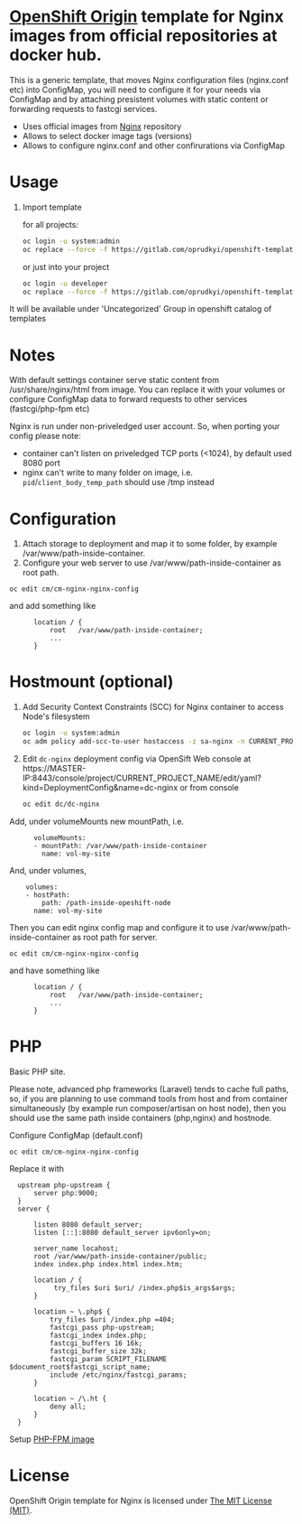 [OpenShift Origin](https://www.openshift.org/) template for Nginx images from official repositories at docker hub.
==============

This is a generic template, that moves Nginx configuration files (nginx.conf etc) into ConfigMap, you will need to configure it 
for your needs via ConfigMap and by attaching presistent volumes with static content or forwarding requests to fastcgi services.

 - Uses official images from [Nginx](https://hub.docker.com/r/library/nginx/) repository
 - Allows to select docker image tags (versions)
 - Allows to configure nginx.conf and other confirurations via ConfigMap
      

Usage
==============

1. Import template

	for all projects:
	```sh
	oc login -u system:admin
	oc replace --force -f https://gitlab.com/oprudkyi/openshift-templates/raw/master/nginx/nginx.yaml -n openshift
	```

	or just into your project
	```sh
	oc login -u developer
	oc replace --force -f https://gitlab.com/oprudkyi/openshift-templates/raw/master/nginx/nginx.yaml -n CURRENT_PROJECT_NAME
	```

It will be available under 'Uncategorized' Group in openshift catalog of templates

Notes
==============
With default settings container serve static content from /usr/share/nginx/html from image. 
You can replace it with your volumes or configure ConfigMap data to forward requests to other services (fastcgi/php-fpm etc)

Nginx is run under non-priveledged user account. So, when porting your config please note:
 - container can't listen on priveledged TCP ports (<1024), by default used 8080 port
 - nginx can't write to many folder on image, i.e. ```pid```/```client_body_temp_path``` should use /tmp instead 

Configuration 
==============
1. Attach storage to deployment and map it to some folder, by example /var/www/path-inside-container. 
2. Configure your web server to use /var/www/path-inside-container as root path.
  ```
  oc edit cm/cm-nginx-nginx-config
  ```

  and add something like

  ```
        location / {
            root   /var/www/path-inside-container;
			...
        }

  ```

Hostmount (optional)
==============
1. Add Security Context Constraints (SCC) for Nginx container to access Node's filesystem
	```sh
	oc login -u system:admin
	oc adm policy add-scc-to-user hostaccess -z sa-nginx -n CURRENT_PROJECT_NAME
	```
2. Edit `dc-nginx` deployment config via OpenSift Web console 
at https://MASTER-IP:8443/console/project/CURRENT_PROJECT_NAME/edit/yaml?kind=DeploymentConfig&name=dc-nginx 
or from console 
	```sh
	oc edit dc/dc-nginx
	```

  Add, under volumeMounts new mountPath, i.e.
  ```
        volumeMounts:
        - mountPath: /var/www/path-inside-container
          name: vol-my-site
  ```

  And, under volumes, 
  ```
      volumes:
      - hostPath: 
          path: /path-inside-opeshift-node
        name: vol-my-site
  ```

  Then you can edit nginx config map and configure it to use /var/www/path-inside-container as root path for server.
  ```
  oc edit cm/cm-nginx-nginx-config
  ```
  and have something like
  ```
        location / {
            root   /var/www/path-inside-container;
			...
        }

  ```

PHP
==============

Basic PHP site.

Please note, advanced php frameworks (Laravel) tends to cache full paths, so, if you are planning to use command 
tools from host and from container simultaneously (by example run composer/artisan on host node), then you should use the same path inside containers (php,nginx) and hostnode. 


Configure ConfigMap (default.conf) 

  ```
  oc edit cm/cm-nginx-nginx-config
  ```

  Replace it with 
  ```
    upstream php-upstream { 
        server php:9000; 
    }
    server {

        listen 8080 default_server;
        listen [::]:8080 default_server ipv6only=on;

        server_name locahost;
        root /var/www/path-inside-container/public;
        index index.php index.html index.htm;
    
        location / {
             try_files $uri $uri/ /index.php$is_args$args;
        }

        location ~ \.php$ {
            try_files $uri /index.php =404;
            fastcgi_pass php-upstream;
            fastcgi_index index.php;
            fastcgi_buffers 16 16k; 
            fastcgi_buffer_size 32k;
            fastcgi_param SCRIPT_FILENAME $document_root$fastcgi_script_name;
            include /etc/nginx/fastcgi_params;
        }

        location ~ /\.ht {
            deny all;
        }
    }
  ```

Setup [PHP-FPM image](https://gitlab.com/oprudkyi/openshift-templates/tree/master/php-fpm)   



License
==============

OpenShift Origin template for Nginx is licensed under [The MIT License (MIT)](LICENSE).

